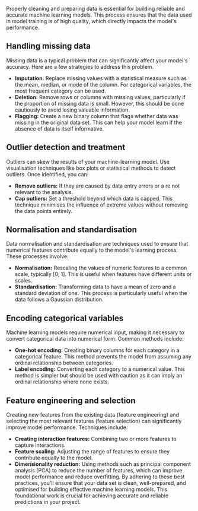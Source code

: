 Properly cleaning and preparing data is essential for building reliable and accurate machine learning models. This process ensures that the data used in model training is of high quality, which directly impacts the model's performance.
## Handling missing data
Missing data is a typical problem that can significantly affect your model's accuracy. Here are a few strategies to address this problem.
- **Imputation:** Replace missing values with a statistical measure such as the mean, median, or mode of the column. For categorical variables, the most frequent category can be used.
- **Deletion:** Remove rows or columns with missing values, particularly if the proportion of missing data is small. However, this should be done cautiously to avoid losing valuable information.
- **Flagging:** Create a new binary column that flags whether data was missing in the original data set. This can help your model learn if the absence of data is itself informative.
## Outlier detection and treatment
Outliers can skew the results of your machine-learning model. Use visualisation techniques like box plots or statistical methods to detect outliers. Once identified, you can:
- **Remove outliers:** If they are caused by data entry errors or a re not relevant to the analysis.
- **Cap outliers:** Set a threshold beyond which data is capped. This technique minimises the influence of extreme values without removing the data points entirely.
## Normalisation and standardisation
Data normalisation and standardisation are techniques used to ensure that numerical features contribute equally to the model's learning process. These processes involve:
- **Normalisation:** Rescaling the values of numeric features to a common scale, typically \[0, 1]. This is useful when features have different units or scales.
- **Standardisation:** Transforming data to have a mean of zero and a standard deviation of one. This process is particularly useful when the data follows a Gaussian distribution.
## Encoding categorical variables
Machine learning models require numerical input, making it necessary to convert categorical data into numerical form. Common methods include:
- **One-hot encoding:** Creating binary columns for each category in a categorical feature. This method prevents the model from assuming any ordinal relationship between categories.
- **Label encoding:** Converting each category to a numerical value. This method is simpler but should be used with caution as it can imply an ordinal relationship where none exists.
## Feature engineering and selection
Creating new features from the existing data (feature engineering) and selecting the most relevant features (feature selection) can significantly improve model performance. Techniques include:
- **Creating interaction features:** Combining two or more features to capture interactions.
- **Feature scaling:** Adjusting the range of features to ensure they contribute equally to the model.
- **Dimensionality reduction:** Using methods such as principal component analysis (PCA) to reduce the number of features, which can improve model performance and reduce overfitting.
By adhering to these best practices, you'll ensure that your data set is clean, well-prepared, and optimised for building effective machine learning models. This foundational work is crucial for achieving accurate and reliable predictions in your project.
